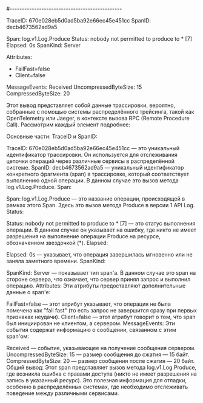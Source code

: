 
#----------------------------------------------

TraceID:      670e028eb5d0ad5ba92e66ec45e451cc
SpanID:       decb4673562ad9a5

Span:    log.v1.Log.Produce
Status:  nobody not permitted to produce to * [7]
Elapsed: 0s
SpanKind: Server

Attributes:
- FailFast=false
- Client=false

MessageEvents:
Received
UncompressedByteSize: 15
CompressedByteSize: 20

Этот вывод представляет собой данные трассировки, вероятно, собранные с помощью системы распределённого трейсинга, такой как OpenTelemetry или Jaeger, в контексте вызова RPC (Remote Procedure Call). Рассмотрим каждый элемент подробнее:

Основные части:
TraceID и SpanID:

TraceID: 670e028eb5d0ad5ba92e66ec45e451cc — это уникальный идентификатор трассировки. Он используется для отслеживания цепочки операций через различные сервисы в распределённой системе.
SpanID: decb4673562ad9a5 — уникальный идентификатор конкретного фрагмента (span) в трассировке, который соответствует выполнению одной операции. В данном случае это вызов метода log.v1.Log.Produce.
Span:

Span: log.v1.Log.Produce — это название операции, происходящей в рамках этого Span. Здесь это вызов метода Produce в версии 1 API Log.
Status:

Status: nobody not permitted to produce to * [7] — это статус выполнения операции. В данном случае он указывает на ошибку, где никто не имеет разрешения на выполнение операции Produce на ресурсе, обозначенном звездочкой (*).
Elapsed:

Elapsed: 0s — указывает, что операция завершилась мгновенно или не заняла заметного времени.
SpanKind:

SpanKind: Server — показывает тип span'а. В данном случае это span на стороне сервера, что означает, что сервер принял запрос и выполнил операцию.
Attributes:
Эти атрибуты предоставляют дополнительные данные о span'е:

FailFast=false — этот атрибут указывает, что операция не была помечена как "fail fast" (то есть запрос не завершится сразу при первых признаках неудачи).
Client=false — этот атрибут говорит о том, что span был инициирован не клиентом, а сервером.
MessageEvents:
Эти события содержат информацию о сообщении, связанном с этим span'ом:

Received — событие, указывающее на получение сообщения сервером.
UncompressedByteSize: 15 — размер сообщения до сжатия — 15 байт.
CompressedByteSize: 20 — размер сообщения после сжатия — 20 байт.
Общий вывод:
Этот span представляет вызов метода log.v1.Log.Produce, где возникла ошибка с правами доступа (никто не имеет разрешения на запись в указанный ресурс). Это полезная информация для отладки, особенно в распределённых системах, где необходимо отслеживать поведение между различными сервисами.







